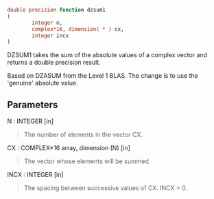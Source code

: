 ```fortran
double precision function dzsum1
(
        integer n,
        complex*16, dimension( * ) cx,
        integer incx
)
```

DZSUM1 takes the sum of the absolute values of a complex
vector and returns a double precision result.

Based on DZASUM from the Level 1 BLAS.
The change is to use the 'genuine' absolute value.

## Parameters
N : INTEGER [in]
> The number of elements in the vector CX.

CX : COMPLEX*16 array, dimension (N) [in]
> The vector whose elements will be summed.

INCX : INTEGER [in]
> The spacing between successive values of CX.  INCX > 0.
